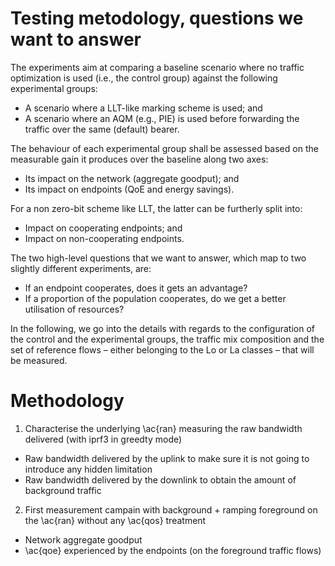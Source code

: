 # Testing metodology, questions we want to answer

The experiments aim at comparing a baseline scenario where no traffic optimization is used (i.e., the control group) against the following experimental groups:
- A scenario where a LLT-like marking scheme is used; and
- A scenario where an AQM (e.g., PIE) is used before forwarding the traffic over the same (default) bearer.

The behaviour of each experimental group shall be assessed based on the measurable gain it produces over the baseline along two axes:
-	Its impact on the network (aggregate goodput); and
-	Its impact on endpoints (QoE and energy savings).

For a non zero-bit scheme like LLT, the latter can be furtherly split into:
-	Impact on cooperating endpoints; and
-	Impact on non-cooperating endpoints.

The two high-level questions that we want to answer, which map to two slightly different experiments, are:
- If an endpoint cooperates, does it gets an advantage?
- If a proportion of the population cooperates, do we get a better utilisation of resources?

In the following, we go into the details with regards to the configuration of the control and the experimental groups, the traffic mix composition and the set of reference flows – either belonging to the Lo or La classes – that will be measured.

# Methodology

1. Characterise the underlying \ac{ran} measuring the raw bandwidth delivered (with iprf3 in greedty mode)
  - Raw bandwidth delivered by the uplink to make sure it is not going to introduce any hidden limitation
  - Raw bandwidth delivered by the downlink to obtain the amount of background traffic
2. First measurement campain with background + ramping foreground on the \ac{ran} without any \ac{qos} treatment
  - Network aggregate goodput
  - \ac{qoe} experienced by the endpoints (on the foreground traffic flows)

